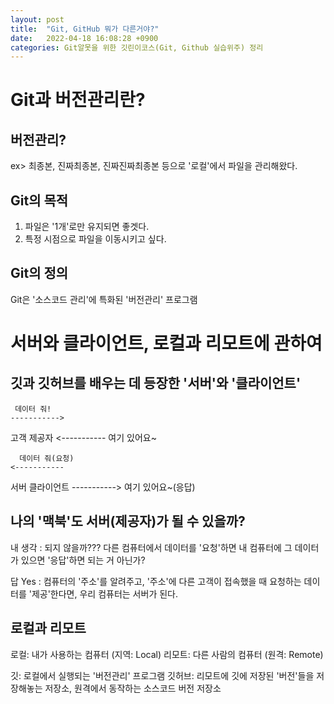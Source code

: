 ```yaml
---
layout: post
title:  "Git, GitHub 뭐가 다른거야?"
date:   2022-04-18 16:08:28 +0900
categories: Git알못을 위한 깃린이코스(Git, Github 실습위주) 정리
---
```

# Git과 버전관리란?
## 버전관리?
ex> 최종본, 진짜최종본, 진짜진짜최종본 등으로 '로컬'에서 파일을 관리해왔다.
## Git의 목적
1. 파일은 '1개'로만 유지되면 좋겟다.
2. 특정 시점으로 파일을 이동시키고 싶다.
## Git의 정의
Git은 '소스코드 관리'에 특화된 '버전관리' 프로그램


# 서버와 클라이언트, 로컬과 리모트에 관하여
## 깃과 깃허브를 배우는 데 등장한 '서버'와 '클라이언트'

     데이터 줘!
    ----------->
고객              제공자
    <-----------
      여기 있어요~
      
      데이터 줘(요청)
    <-----------
서버              클라이언트
    ----------->
    여기 있어요~(응답)

## 나의 '맥북'도 서버(제공자)가 될 수 있을까?
내 생각
: 되지 않을까??? 다른 컴퓨터에서 데이터를 '요청'하면
내 컴퓨터에 그 데이터가 있으면 '응답'하면 되는 거 아닌가?

답
Yes
: 컴퓨터의 '주소'를 알려주고, '주소'에 다른 고객이 접속했을 때 
요청하는 데이터를 '제공'한다면, 우리 컴퓨터는 서버가 된다.

## 로컬과 리모트
로컬: 내가 사용하는 컴퓨터 (지역: Local)
리모트: 다른 사람의 컴퓨터 (원격: Remote)

깃: 로컬에서 실행되는 '버전관리' 프로그램
깃허브: 리모트에 깃에 저장된 '버전'들을 저장해놓는 저장소, 원격에서 동작하는 소스코드 버전 저장소

